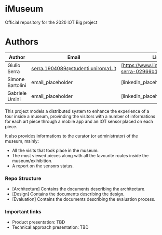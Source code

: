 # iMuseum
Official repository for the 2020 IOT Big project

  
# Authors
| Author |Email| Linkedin |
| ------ | ------ |------|
| Giulio Serra| serra.1904089@studenti.uniroma1.it|[https://www.linkedin.com/in/giulio-serra-02966b151/] |
| Simone Bartolini| email_placeholder|[linkedin_placeholder] |
| Gabriele Ursini| email_placeholder|[linkedin_placeholder] |
    
This project models a distributed system to enhance the experience of a tour inside a museum, provinding the visitors with a number of informations for each art piece through a mobile app and an IOT sensor placed on each piece.

It also provides informations to the curator (or administrator) of the museum, mainly:

- All the visits that took place in the museum.
- The most viewed pieces along with all the favourite routes inside the museum/exihibition.
- A report on the sensors status.

### Repo Structure

* [Architecture] Contains the documents describing the architecture.
* [Design] Contains the documents describing the design.
* [Evaluation] Contains the documents describing the evaluation process.

### Important links

* Product presentation: TBD
* Technical approach presentation: TBD




